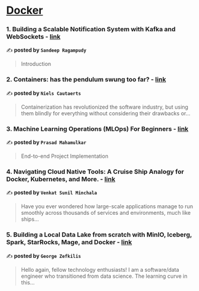 
<h1><a href=https://medium.com/tag/docker/recommended target="_blank" rel="noopener noreferrer">Docker</a></h1>
<h3>1. Building a Scalable Notification System with Kafka and WebSockets - <a href="https://medium.com/@sandeep.ragampudy/building-a-scalable-notification-system-with-kafka-and-websockets-a90ab8e656b9" target="_blank" rel="noopener noreferrer">link</a></h3>

✍️ **posted by `Sandeep Ragampudy`**

<blockquote>Introduction</blockquote>

<h3>2. Containers: has the pendulum swung too far? - <a href="https://medium.com/itnext/containers-has-the-pendulum-swung-too-far-208ad02a6b42" target="_blank" rel="noopener noreferrer">link</a></h3>

✍️ **posted by `Niels Cautaerts`**

<blockquote>Containerization has revolutionized the software industry, but using them blindly for everything without considering their drawbacks or…</blockquote>

<h3>3. Machine Learning Operations (MLOps) For Beginners - <a href="https://medium.com/@prasadmahamulkar/machine-learning-operations-mlops-for-beginners-a5686bfe02b2" target="_blank" rel="noopener noreferrer">link</a></h3>

✍️ **posted by `Prasad Mahamulkar`**

<blockquote>End-to-end Project Implementation</blockquote>

<h3>4. Navigating Cloud Native Tools: A Cruise Ship Analogy for Docker, Kubernetes, and More. - <a href="https://medium.com/@venkatsunilm/navigating-cloud-native-tools-a-cruise-ship-analogy-for-docker-kubernetes-and-more-1c1bbcd73312" target="_blank" rel="noopener noreferrer">link</a></h3>

✍️ **posted by `Venkat Sunil Minchala`**

<blockquote>Have you ever wondered how large-scale applications manage to run smoothly across thousands of services and environments, much like ships…</blockquote>

<h3>5. Building a Local Data Lake from scratch with MinIO, Iceberg, Spark, StarRocks, Mage, and Docker - <a href="https://medium.com/data-engineer-things/building-a-local-data-lake-from-scratch-with-minio-iceberg-spark-starrocks-mage-and-docker-c12436e6ff9d" target="_blank" rel="noopener noreferrer">link</a></h3>

✍️ **posted by `George Zefkilis`**

<blockquote>Hello again, fellow technology enthusiasts! I am a software/data engineer who transitioned from data science. The learning curve in this…</blockquote>

